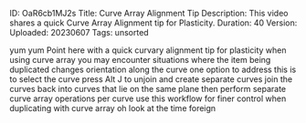 ID: OaR6cb1MJ2s
Title: Curve Array Alignment Tip
Description: This video shares a quick Curve Array Alignment tip for Plasticity.
Duration: 40
Version: 
Uploaded: 20230607
Tags: unsorted

yum yum Point here with a quick curvary
alignment tip for plasticity when using
curve array you may encounter situations
where the item being duplicated changes
orientation along the curve one option
to address this is to select the curve
press Alt J to unjoin and create
separate curves join the curves back
into curves that lie on the same plane
then perform separate curve array
operations per curve use this workflow
for finer control when duplicating with
curve array oh look at the time
foreign
